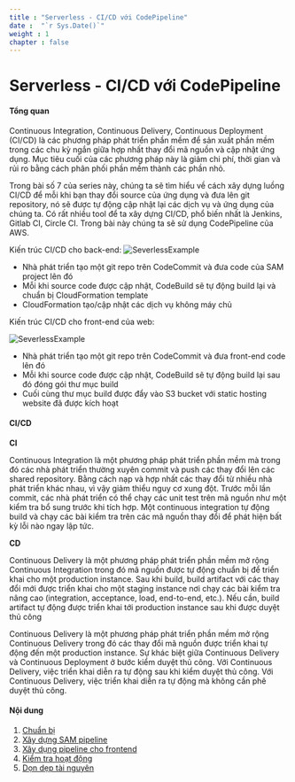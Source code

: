 ```yaml
---
title : "Serverless - CI/CD với CodePipeline"
date :  "`r Sys.Date()`" 
weight : 1 
chapter : false
---
```

# Serverless - CI/CD với CodePipeline

#### Tổng quan
Continuous Integration, Continuous Delivery, Continuous Deployment (CI/CD) là các phương pháp phát triển phần mềm để sản xuất phần mềm trong các chu kỳ ngắn giữa hợp nhất thay đổi mã nguồn và cập nhật ứng dụng. Mục tiêu cuối của các phương pháp này là giảm chi phí, thời gian và rủi ro bằng cách phân phối phần mềm thành các phần nhỏ.

Trong bài số 7 của series này, chúng ta sẽ tìm hiểu về cách xây dựng luồng CI/CD để mỗi khi bạn thay đổi source của ứng dụng và đưa lên git repository, nó sẽ được tự động cập nhật lại các dịch vụ và ứng dụng của chúng ta. Có rất nhiều tool để ta xây dựng CI/CD, phổ biến nhất là Jenkins, Gitlab CI, Circle CI. Trong bài này chúng ta sẽ sử dụng CodePipeline của AWS.

Kiến trúc CI/CD cho back-end:
![SeverlessExample](/images/SAMPipeline.png?featherlight=false&width=50pc)

- Nhà phát triển tạo một git repo trên CodeCommit và đưa code của SAM project lên đó
- Mỗi khi source code được cập nhật, CodeBuild sẽ tự động build lại và chuẩn bị CloudFormation template
- CloudFormation tạo/cập nhật các dịch vụ không máy chủ


Kiến trúc CI/CD cho front-end của web:

![SeverlessExample](/images/FrontEndPipeline.png?featherlight=false&width=50pc)

- Nhà phát triển tạo một git repo trên CodeCommit và đưa front-end code lên đó
- Mỗi khi source code được cập nhật, CodeBuild sẽ tự động build lại sau đó đóng gói thư mục build
- Cuối cùng thư mục build được đẩy vào S3 bucket với static hosting website đã được kích hoạt

#### CI/CD
**CI**

Continuous Integration là một phương pháp phát triển phần mềm mà trong đó các nhà phát triển thường xuyên commit và push các thay đổi lên các shared repository. Bằng cách nạp và hợp nhất các thay đổi từ nhiều nhà phát triển khác nhau, vì vậy giảm thiểu nguy cơ xung đột. Trước mỗi lần commit, các nhà phát triển có thể chạy các unit test trên mã nguồn như một kiểm tra bổ sung trước khi tích hợp. Một continuous integration tự động build và chạy các bài kiểm tra trên các mã nguồn thay đổi để phát hiện bất kỳ lỗi nào ngay lập tức.

**CD**

Continuous Delivery là một phương pháp phát triển phần mềm mở rộng Continuous Integration trong đó mã nguồn được tự động chuẩn bị để triển khai cho một production instance. Sau khi build, build artifact với các thay đổi mới được triển khai cho một staging instance nơi chạy các bài kiểm tra nâng cao (integration, acceptance, load, end-to-end, etc.). Nếu cần, build artifact tự động được triển khai tới production instance  sau khi được duyệt thủ công

Continuous Delivery là một phương pháp phát triển phần mềm mở rộng Continuous Delivery trong đó các thay đổi mã nguồn được triển khai tự động đến một production instance. Sự khác biệt giữa Continuous Delivery và Continuous Deployment ở bước kiểm duyệt thủ công. Với Continuous Delivery, việc triển khai diễn ra tự động sau khi kiểm duyệt thủ công. Với Continuous Delivery, việc triển khai diễn ra tự động mà không cần phê duyệt thủ công.

#### Nội dung

 1. [Chuẩn bị](1-preparation/)
 2. [Xây dựng SAM pipeline](2-build-sam-pipeline/)
 3. [Xây dụng pipeline cho frontend](3-build-frontend-pipeline/)
 4. [Kiểm tra hoạt động](4-test-operation/)
 5. [Dọn dẹp tài nguyên](5-cleanup)

